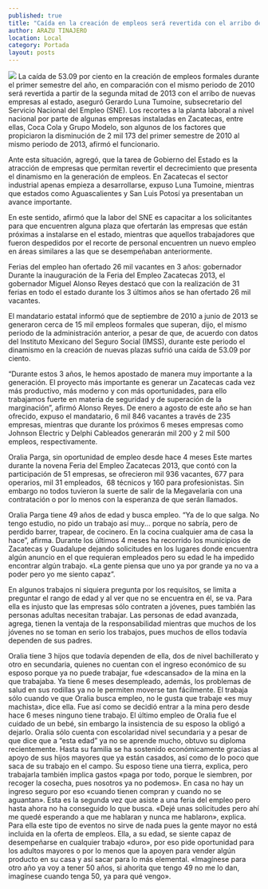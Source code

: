 ```yaml
---
published: true
title: "Caída en la creación de empleos será revertida con el arribo de nuevas empresas: Tumoine"
author: ARAZU TINAJERO
location: Local
category: Portada
layout: posts
---
```


![](http://i.imgur.com/iRbW2pbm.jpg)
La caída de 53.09 por ciento en la creación de empleos formales durante el primer semestre del año, en comparación con el mismo periodo de 2010 será revertida a partir de la segunda mitad de 2013 con el arribo de nuevas empresas al estado, aseguró Gerardo Luna Tumoine, subsecretario del Servicio Nacional del Empleo (SNE).
Los recortes a la planta laboral a nivel nacional por parte de algunas empresas instaladas en Zacatecas, entre ellas, Coca Cola y Grupo Modelo, son algunos de los factores que propiciaron la disminución de 2 mil 173 del primer semestre de 2010 al mismo periodo de 2013, afirmó el funcionario.

Ante esta situación, agregó, que la tarea de Gobierno del Estado es la atracción de empresas que permitan revertir el decrecimiento que presenta el dinamismo en la generación de empleos.
En Zacatecas el sector industrial apenas empieza a desarrollarse, expuso Luna Tumoine, mientras que estados como Aguascalientes y San Luis Potosí ya presentaban un avance importante.

En este sentido, afirmó que la labor del SNE es capacitar a los solicitantes para que encuentren alguna plaza que ofertarán las empresas que están próximas a instalarse en el estado, mientras que aquellos trabajadores que fueron despedidos por el recorte de personal encuentren un nuevo empleo en áreas similares a las que se desempeñaban anteriormente.

Ferias del empleo han ofertado 26 mil vacantes en 3 años: gobernador
Durante la inauguración de la Feria del Empleo Zacatecas 2013, el gobernador Miguel Alonso Reyes destacó que con la realización de 31 ferias en todo el estado durante los 3 últimos años se han ofertado 26 mil vacantes.

El mandatario estatal informó que de septiembre de 2010 a junio de 2013 se generaron cerca de 15 mil empleos formales que superan, dijo, el mismo periodo de la administración anterior, a pesar de que, de acuerdo con datos del Instituto Mexicano del Seguro Social (IMSS), durante este periodo el dinamismo en la creación de nuevas plazas sufrió una caída de 53.09 por ciento.

“Durante estos 3 años, le hemos apostado de manera muy importante a la generación. El proyecto más importante es generar un Zacatecas  cada vez más productivo, más moderno y con más oportunidades, para ello trabajamos fuerte en materia de seguridad y de superación de la marginación”, afirmó Alonso Reyes.
De enero a agosto de este año se han ofrecido, expuso el mandatario, 6 mil 846 vacantes a través de 235 empresas, mientras que durante los próximos 6 meses empresas como Johnson Electric y Delphi Cableados generarán mil 200 y 2 mil 500 empleos, respectivamente.

Oralia Parga, sin oportunidad de  empleo desde hace 4 meses
Este martes durante la novena Feria del Empleo Zacatecas 2013, que contó con la participación de 51 empresas, se ofrecieron mil 936 vacantes, 677 para operarios, mil 31 empleados,  68 técnicos y 160 para profesionistas. Sin embargo no todos tuvieron la suerte de salir de la Megavelaria con una contratación o por lo menos con la esperanza de que serán llamados.

Oralia Parga tiene 49 años de edad y busca empleo. “Ya de lo que salga. No tengo estudio, no pido un trabajo así muy... porque no sabría, pero de perdido barrer, trapear, de cocinero. En la cocina cualquier ama de casa la hace”, afirma.
Durante los últimos 4 meses ha recorrido los municipios de Zacatecas y Guadalupe dejando solicitudes en los lugares donde encuentra algún anuncio en el que requieran empleados pero su edad le ha impedido encontrar algún trabajo. «La gente piensa que uno ya por grande ya no va a poder pero yo me siento capaz”.

En algunos trabajos ni siquiera pregunta por los requisitos, se limita a preguntar el rango de edad y al ver que no se encuentra en él, se va. Para ella es injusto que las empresas sólo contraten a jóvenes, pues también las personas adultas necesitan trabajar. Las personas de edad avanzada, agrega, tienen la ventaja de la responsabilidad mientras que muchos de los jóvenes no se toman en serio los trabajos, pues muchos de ellos todavía dependen de sus padres.

Oralia tiene 3 hijos que todavía dependen de ella, dos de nivel bachillerato y otro en secundaria, quienes no cuentan con el ingreso económico de su esposo porque ya no puede trabajar, fue «descansado» de la mina en la que trabajaba. Ya tiene 6 meses desempleado, además, los problemas de salud en sus rodillas ya no le permiten moverse tan fácilmente.
El trabaja sólo cuando ve que Oralia busca empleo, no le gusta que trabaje «es muy machista», dice ella. Fue así como se decidió entrar a la mina pero desde hace 6 meses ninguno tiene trabajo. El último empleo de Oralia fue el cuidado de un bebé, sin embargo la insistencia de su esposo la obligó a dejarlo.
Oralia sólo cuenta con escolaridad nivel secundaria y a pesar de que dice que a “esta edad” ya no se aprende mucho, obtuvo su diploma recientemente. Hasta su familia se ha sostenido económicamente gracias al apoyo de sus hijos mayores que ya están casados, así como de lo poco que saca de su trabajo en el campo. 
Su esposo tiene una tierra, explica, pero trabajarla también implica gastos «paga por todo, porque le siembren, por recoger la cosecha, pues nosotros ya no podemos». En casa no hay un ingreso seguro por eso «cuando tienen compran y cuando no se aguantan».
Esta es la segunda vez que asiste a una feria del empleo pero hasta ahora no ha conseguido lo que busca. «Dejé unas solicitudes pero ahí me quedé esperando a que me hablaran y nunca me hablaron», explica.
Para ella este tipo de eventos no sirve de nada pues la gente mayor no está incluida en la oferta de empleos. Ella, a su edad, se siente capaz de desempeñarse en cualquier trabajo «duro», por eso pide oportunidad para los adultos mayores o por lo menos que la apoyen para vender algún producto en su casa y así sacar para lo más elemental.
«Imagínese para otro año ya voy a tener 50 años, si ahorita que tengo 49 no me lo dan, imagínese cuando tenga 50, ya para qué vengo».
